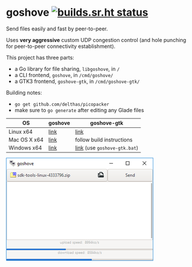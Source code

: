 # goshove [![builds.sr.ht status](https://builds.sr.ht/~delthas/goshove.svg)](https://builds.sr.ht/~delthas/goshove?)

Send files easily and fast by peer-to-peer.

Uses **very aggressive** custom UDP congestion control (and hole punching for peer-to-peer connectivity establishment).

This project has three parts:
- a Go library for file sharing, `libgoshove`, in `/`
- a CLI frontend, `goshove`, in `/cmd/goshove/`
- a GTK3 frontend, `goshove-gtk`, in `/cmd/goshove-gtk/`

Building notes:
- `go get github.com/delthas/picopacker`
- make sure to `go generate` after editing any Glade files

| OS | goshove | goshove-gtk |
|---|---|---|
| Linux x64 | [link](https://delthas.fr/goshove/linux/goshove) | [link](https://delthas.fr/goshove/linux/goshove-gtk) |
| Mac OS X x64 | [link](https://delthas.fr/goshove/mac/goshove) | follow build instructions |
| Windows x64 | [link](https://delthas.fr/goshove/windows/goshove.exe) | [link](https://delthas.fr/goshove/windows/goshove-gtk.zip) (use `goshove-gtk.bat`) |

![](doc/goshove-gtk.png)
